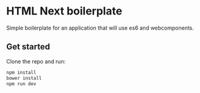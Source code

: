# HTML Next boilerplate

Simple boilerplate for an application that will use es6 and webcomponents.

## Get started
Clone the repo and run:

```sh
npm install
bower install
npm run dev
```
